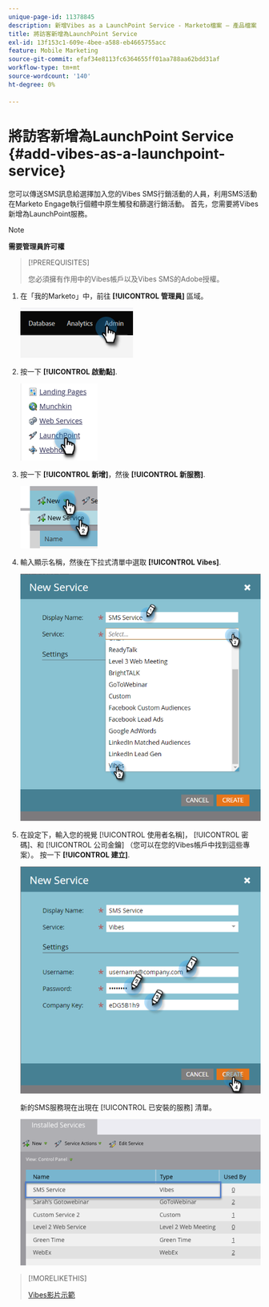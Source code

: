 ```yaml
---
unique-page-id: 11378845
description: 新增Vibes as a LaunchPoint Service - Marketo檔案 — 產品檔案
title: 將訪客新增為LaunchPoint Service
exl-id: 13f153c1-609e-4bee-a588-eb4665755acc
feature: Mobile Marketing
source-git-commit: efaf34e8113fc6364655ff01aa788aa62bdd31af
workflow-type: tm+mt
source-wordcount: '140'
ht-degree: 0%

---
```


# 將訪客新增為LaunchPoint Service {#add-vibes-as-a-launchpoint-service}

您可以傳送SMS訊息給選擇加入您的Vibes SMS行銷活動的人員，利用SMS活動在Marketo Engage執行個體中原生觸發和篩選行銷活動。 首先，您需要將Vibes新增為LaunchPoint服務。

>[!NOTE]
>
>**需要管理員許可權**

>[!PREREQUISITES]
>
>您必須擁有作用中的Vibes帳戶以及Vibes SMS的Adobe授權。

1. 在「我的Marketo」中，前往 **[!UICONTROL 管理員]** 區域。

   ![](assets/add-vibes-as-a-launchpoint-service-1.png)

1. 按一下 **[!UICONTROL 啟動點]**.

   ![](assets/add-vibes-as-a-launchpoint-service-2.png)

1. 按一下 **[!UICONTROL 新增]**，然後 **[!UICONTROL 新服務]**.

   ![](assets/add-vibes-as-a-launchpoint-service-3.png)

1. 輸入顯示名稱，然後在下拉式清單中選取 **[!UICONTROL Vibes]**.

   ![](assets/add-vibes-as-a-launchpoint-service-4.png)

1. 在設定下，輸入您的視覺 [!UICONTROL 使用者名稱]， [!UICONTROL 密碼]、和 [!UICONTROL 公司金鑰] （您可以在您的Vibes帳戶中找到這些專案）。 按一下 **[!UICONTROL 建立]**.

   ![](assets/add-vibes-as-a-launchpoint-service-5.png)

   新的SMS服務現在出現在 [!UICONTROL 已安裝的服務] 清單。

   ![](assets/add-vibes-as-a-launchpoint-service-6.png)

>[!MORELIKETHIS]
>
>[Vibes影片示範](https://vimeo.com/215233767/1ed136adbc)
